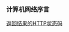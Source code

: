 ### 计算机网络序言

[返回结果的HTTP状态码](https://github.com/LIU-HONGYANG/JavaLearning/blob/master/Articles/%E8%AE%A1%E7%AE%97%E6%9C%BA%E7%BD%91%E7%BB%9C/2019-11-07-%E8%BF%94%E5%9B%9E%E7%BB%93%E6%9E%9C%E7%9A%84HTTP%E7%8A%B6%E6%80%81%E7%A0%81.md)

